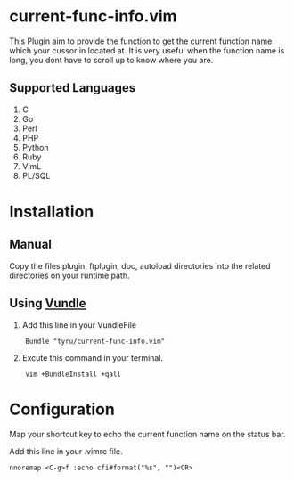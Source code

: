 current-func-info.vim
=====================

This Plugin aim to provide the function to get the current function name which your cussor in located at.
It is very useful when the function name is long, you dont have to scroll up to know where you are.

Supported Languages
-------------------
1. C
2. Go
3. Perl
4. PHP
5. Python
6. Ruby
7. VimL
8. PL/SQL

Installation
============

Manual 
------
Copy the files plugin, ftplugin, doc, autoload directories into the related directories on your runtime path.

Using [Vundle](https://github.com/gmarik/vundle)
-------------

1. Add this line in your VundleFile

```
    Bundle "tyru/current-func-info.vim"
```

2. Excute this command in your terminal.


```
	vim +BundleInstall +qall

```

Configuration
=============


Map your shortcut key to echo the current function name on the status bar.

Add this line in your .vimrc file.

```VimL
nnoremap <C-g>f :echo cfi#format("%s", "")<CR>
```

